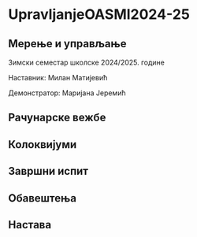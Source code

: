 # UpravljanjeOASMI2024-25

## Мерење и управљање

Зимски семестар школске 2024/2025. године

Наставник: Милан Матијевић

Демонстратор: Маријана Јеремић

## Рачунарске вежбе
   
## Колоквијуми
   
## Завршни испит

## Обавештења

## Настава
